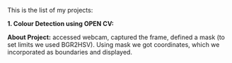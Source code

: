 This is the list of my projects:

**1. Colour Detection using OPEN CV:**

**About Project:**  accessed webcam, captured the frame, defined a mask (to set limits we used BGR2HSV). Using mask we got coordinates, which we incorporated as boundaries and displayed.
